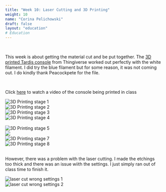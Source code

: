 ```yaml
---
title: "Week 10: Laser Cutting and 3D Printing"
weight: 10
name: "Corina Pelichowski"
draft: false
layout: "education"
# Education
---
```

<div class="container">
  <br>
  <p>
    This week is about getting the material cut and be put together. The <a href=https://www.thingiverse.com/thing:172913>3D printed Tardis console</a> from Thingiverse worked out perfectly with the white filament. I did try the blue filament but for some reason, it was not coming out. I do kindly thank Peacockpete for the file.
  </p>

  <br>

  <p>
    Click <a href= https://www.youtube.com/watch?v=o-p5-_pRQCs&feature=youtu.be>here</a> to watch a video of the console being printed in class
  </p>
  
  <!--IMAGES-->
  <div class="card-group">
    <div class="card">
      <div class="card-body">
        <img src="/img/master_of_design/masters_edt/edt_10_1.jpg" alt="3D Printing stage 1">
      </div>
    </div>
    <div class="card">
      <div class="card-body">
        <img src="/img/master_of_design/masters_edt/edt_10_2.jpg" alt="3D Printing stage 2">
      </div>
    </div>
    <div class="card">
      <div class="card-body">
        <img src="/img/master_of_design/masters_edt/edt_10_3.jpg" alt="3D Printing stage 3">
      </div>
    </div>
    <div class="card">
      <div class="card-body">
        <img src="/img/master_of_design/masters_edt/edt_10_4.jpg" alt="3D Printing stage 4">
      </div>
    </div>
  </div>
  <!--IMAGES -->
  <br>
  <!--IMAGES-->
  <div class="card-group">
    <div class="card">
      <div class="card-body">
        <img src="/img/master_of_design/masters_edt/edt_10_5.jpg" alt="3D Printing stage 5">
      </div>
    </div>
    <div class="card">
      <div class="card-body">
        <img src="/img/master_of_design/masters_edt/edt_10_6.jpg" aalt="3D Printing stage 6">
      </div>
    </div>
    <div class="card">
      <div class="card-body">
        <img src="/img/master_of_design/masters_edt/edt_10_7.jpg" alt="3D Printing stage 7">
      </div>
    </div>
    <div class="card">
      <div class="card-body">
        <img src="/img/master_of_design/masters_edt/edt_10_8.jpg" alt="3D Printing stage 8">
      </div>
    </div>
  </div>
  <!--IMAGES -->
  <br>
  <p>
    However, there was a problem with the laser cutting. I made the etchings too thick and there was an issue wiith the settings. I just simply ran out of class time to finish it.
  </p>
   <!--IMAGE-->
  <div class="row">
    <div class="col">
      <img src="/img/master_of_design/masters_edt/edt_10_9.jpg" alt="laser cut wrong settings 1">
    </div>
    <div class="col">
      <img src="/img/master_of_design/masters_edt/edt_10_10.jpg" alt="laser cut wrong settings 2">
    </div>
  </div>
  <!--/IMAGE-->
</div>